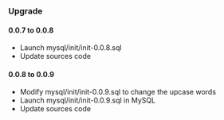### Upgrade

#### 0.0.7 to 0.0.8

* Launch mysql/init/init-0.0.8.sql
* Update sources code 

#### 0.0.8 to 0.0.9

* Modify mysql/init/init-0.0.9.sql to change the upcase words
* Launch mysql/init/init-0.0.9.sql in MySQL
* Update sources code


